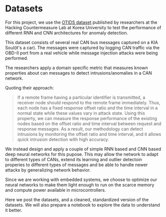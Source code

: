 # Datasets

For this project, we use the [OTIDS dataset](https://ocslab.hksecurity.net/Dataset/CAN-intrusion-dataset) published by researchers at the Hacking Countermeasure Lab at Korea University to test the performance of different RNN and CNN architectures for anomaly detection.

This dataset consists of several real CAN bus messages captured on a KIA Soul(it's a car).  The messages were captured by logging CAN traffic via the OBD-II port from a real vehicle while message injection attacks were being performed.

The researchers apply a domain specific metric that measures known properties about can messages to detect intrusions/anomalies in a CAN network.

Quoting their approach: 
> If a remote frame having a particular identifier is transmitted, a receiver node should respond to the remote frame immediately. Thus, each node has a fixed response offset ratio and the time interval in a normal state while these values vary in attack state. Using this property, we can measure the response performance of the existing nodes based on the offset ratio and time interval between request and response messages. As a result, our methodology can detect intrusions by monitoring the offset ratio and time interval, and it allows quick intrusion detection with high accuracy.

We instead design and apply a couple of simple RNN based and CNN based deep neural networks for this pupose. This may allow the network to adapt to different types of CANs, extend its learning and outlier detectoin properies to different types of messages and be able to handle newer attacks by generalizing network behavior.

Since we are working with embedded systems, we choose to optimize our neural networks to make them light enough to run on the scarce memory and compute power available in microcontrollers.

Here we post the datasets, and a cleaned, standardized version of the datasets. We will also prepare a notebook to explore the data to understand it better.


